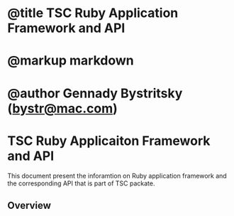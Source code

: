 # @title TSC Ruby Application Framework and API
# @markup markdown
# @author Gennady Bystritsky (bystr@mac.com)

TSC Ruby Applicaiton Framework and API
======================================

This document present the inforamtion on Ruby application framework and the
corresponding API that is part of TSC packate.

Overview
--------
